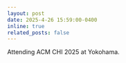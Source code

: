 ```yaml
---
layout: post
date: 2025-4-26 15:59:00-0400
inline: true
related_posts: false
---
```


Attending ACM CHI 2025 at Yokohama.
